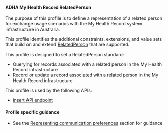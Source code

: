 #### ADHA My Health Record RelatedPerson
The purpose of this profile is to define a representation of a related person for exchange usage scenarios with the My Health Record system infrastructure in Australia.

This profile identifies the additional constraints, extensions, and value sets that build on and extend [RelatedPerson](http://hl7.org/fhir/R4/relatedperson.html) that are supported. 

This profile is designed to set a RelatedPerson standard:
* Querying for records associated with a related person in the My Health Record infrastructure
* Record or update a record associated with a related person in the My Health Record infrastructure

This profile is used by the following APIs:
* [insert API endpoint](StructureDefinition-TBD-1.html)

#### Profile specific guidance
- See the [Representing communication preferences](guidance.html#representing-communication-preferences) section for guidance

